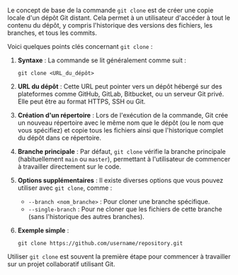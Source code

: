 Le concept de base de la commande `git clone` est de créer une copie locale d'un dépôt Git distant. Cela permet à un utilisateur d'accéder à tout le contenu du dépôt, y compris l'historique des versions des fichiers, les branches, et tous les commits.

Voici quelques points clés concernant `git clone` :

1. **Syntaxe** : La commande se lit généralement comme suit :
   ```
   git clone <URL_du_dépôt>
   ```

2. **URL du dépôt** : Cette URL peut pointer vers un dépôt hébergé sur des plateformes comme GitHub, GitLab, Bitbucket, ou un serveur Git privé. Elle peut être au format HTTPS, SSH ou Git.

3. **Création d'un répertoire** : Lors de l'exécution de la commande, Git crée un nouveau répertoire avec le même nom que le dépôt (ou le nom que vous spécifiez) et copie tous les fichiers ainsi que l'historique complet du dépôt dans ce répertoire.

4. **Branche principale** : Par défaut, `git clone` vérifie la branche principale (habituellement `main` ou `master`), permettant à l'utilisateur de commencer à travailler directement sur le code.

5. **Options supplémentaires** : Il existe diverses options que vous pouvez utiliser avec `git clone`, comme :
   - `--branch <nom_branche>` : Pour cloner une branche spécifique.
   - `--single-branch` : Pour ne cloner que les fichiers de cette branche (sans l'historique des autres branches).

6. **Exemple simple** :
   ```
   git clone https://github.com/username/repository.git
   ```

Utiliser `git clone` est souvent la première étape pour commencer à travailler sur un projet collaboratif utilisant Git.

